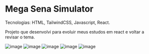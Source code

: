 # Mega Sena Simulator

Tecnologias: HTML, TailwindCSS, Javascript, React.

Projeto que desenvolvi para evoluir meus estudos em react e voltar a revisar o tema.

![image](https://github.com/pedroAugtIn/LoteriaSimulator/assets/158518938/69ace04b-be43-4b82-b46c-7b828eda70be)
![image](https://github.com/pedroAugtIn/LoteriaSimulator/assets/158518938/8699f828-fe4a-49cd-9a96-d957cfc833e3)
![image](https://github.com/pedroAugtIn/LoteriaSimulator/assets/158518938/e5d6c8a2-3ca5-4883-9212-ed0b8fec3c45)
![image](https://github.com/pedroAugtIn/LoteriaSimulator/assets/158518938/7de60ad5-1e6e-497d-ad68-0e52fa698100)
![image](https://github.com/pedroAugtIn/LoteriaSimulator/assets/158518938/63a9831a-eb15-402d-a2d9-aa8696875b34)
